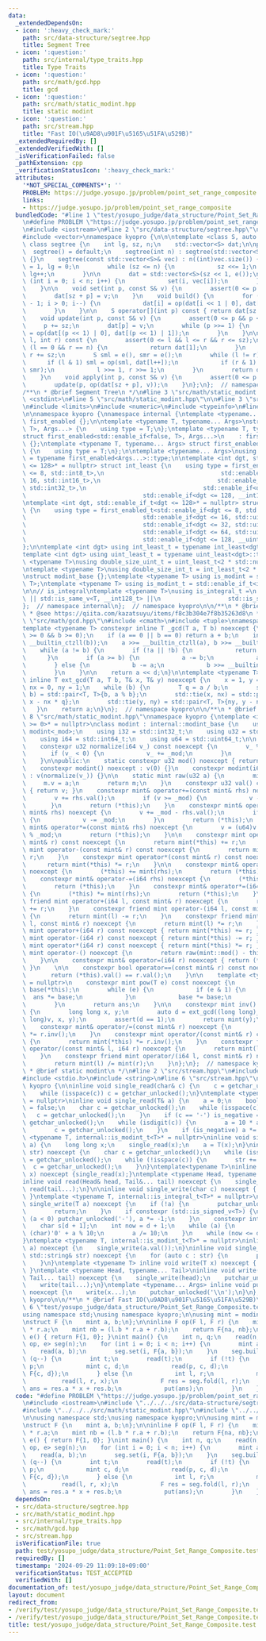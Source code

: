 ```yaml
---
data:
  _extendedDependsOn:
  - icon: ':heavy_check_mark:'
    path: src/data-structure/segtree.hpp
    title: Segment Tree
  - icon: ':question:'
    path: src/internal/type_traits.hpp
    title: Type Traits
  - icon: ':question:'
    path: src/math/gcd.hpp
    title: gcd
  - icon: ':question:'
    path: src/math/static_modint.hpp
    title: static modint
  - icon: ':question:'
    path: src/stream.hpp
    title: "Fast IO(\u9AD8\u901F\u5165\u51FA\u529B)"
  _extendedRequiredBy: []
  _extendedVerifiedWith: []
  _isVerificationFailed: false
  _pathExtension: cpp
  _verificationStatusIcon: ':heavy_check_mark:'
  attributes:
    '*NOT_SPECIAL_COMMENTS*': ''
    PROBLEM: https://judge.yosupo.jp/problem/point_set_range_composite
    links:
    - https://judge.yosupo.jp/problem/point_set_range_composite
  bundledCode: "#line 1 \"test/yosupo_judge/data_structure/Point_Set_Range_Composite.test.cpp\"\
    \n#define PROBLEM \"https://judge.yosupo.jp/problem/point_set_range_composite\"\
    \n#include <iostream>\n#line 2 \"src/data-structure/segtree.hpp\"\n#include <cassert>\n\
    #include <vector>\nnamespace kyopro {\n\n\ntemplate <class S, auto op, auto e>\
    \ class segtree {\n    int lg, sz, n;\n    std::vector<S> dat;\n\npublic:\n  \
    \  segtree() = default;\n    segtree(int n) : segtree(std::vector<S>(n, e()))\
    \ {}\n    segtree(const std::vector<S>& vec) : n((int)vec.size()) {\n        sz\
    \ = 1, lg = 0;\n        while (sz <= n) {\n            sz <<= 1;\n           \
    \ lg++;\n        }\n\n        dat = std::vector<S>(sz << 1, e());\n\n        for\
    \ (int i = 0; i < n; i++) {\n            set(i, vec[i]);\n        }\n        build();\n\
    \    }\n\n    void set(int p, const S& v) {\n        assert(0 <= p && p < sz);\n\
    \        dat[sz + p] = v;\n    }\n    void build() {\n        for (int i = sz\
    \ - 1; i > 0; i--) {\n            dat[i] = op(dat[i << 1 | 0], dat[i << 1 | 1]);\n\
    \        }\n    }\n\n    S operator[](int p) const { return dat[sz + p]; }\n\n\
    \    void update(int p, const S& v) {\n        assert(0 <= p && p < sz);\n   \
    \     p += sz;\n        dat[p] = v;\n        while (p >>= 1) {\n            dat[p]\
    \ = op(dat[(p << 1) | 0], dat[(p << 1) | 1]);\n        }\n    }\n\n    S fold(int\
    \ l, int r) const {\n        assert(0 <= l && l <= r && r <= sz);\n        if\
    \ (l == 0 && r == n) {\n            return dat[1];\n        }\n        l += sz,\
    \ r += sz;\n        S sml = e(), smr = e();\n        while (l != r) {\n      \
    \      if (l & 1) sml = op(sml, dat[l++]);\n            if (r & 1) smr = op(dat[--r],\
    \ smr);\n            l >>= 1, r >>= 1;\n        }\n        return op(sml, smr);\n\
    \    }\n    void apply(int p, const S& v) {\n        assert(0 <= p && p < sz);\n\
    \        update(p, op(dat[sz + p], v));\n    }\n};\n};  // namespace kyopro\n\n\
    /**\n * @brief Segment Tree\n */\n#line 3 \"src/math/static_modint.hpp\"\n#include\
    \ <cstdint>\n#line 5 \"src/math/static_modint.hpp\"\n\n#line 3 \"src/internal/type_traits.hpp\"\
    \n#include <limits>\n#include <numeric>\n#include <typeinfo>\n#line 7 \"src/internal/type_traits.hpp\"\
    \n\nnamespace kyopro {\nnamespace internal {\ntemplate <typename... Args> struct\
    \ first_enabled {};\n\ntemplate <typename T, typename... Args>\nstruct first_enabled<std::enable_if<true,\
    \ T>, Args...> {\n    using type = T;\n};\ntemplate <typename T, typename... Args>\n\
    struct first_enabled<std::enable_if<false, T>, Args...>\n    : first_enabled<Args...>\
    \ {};\ntemplate <typename T, typename... Args> struct first_enabled<T, Args...>\
    \ {\n    using type = T;\n};\n\ntemplate <typename... Args>\nusing first_enabled_t\
    \ = typename first_enabled<Args...>::type;\n\ntemplate <int dgt, std::enable_if_t<dgt\
    \ <= 128>* = nullptr> struct int_least {\n    using type = first_enabled_t<std::enable_if<dgt\
    \ <= 8, std::int8_t>,\n                                 std::enable_if<dgt <=\
    \ 16, std::int16_t>,\n                                 std::enable_if<dgt <= 32,\
    \ std::int32_t>,\n                                 std::enable_if<dgt <= 64, std::int64_t>,\n\
    \                                 std::enable_if<dgt <= 128, __int128_t>>;\n};\n\
    \ntemplate <int dgt, std::enable_if_t<dgt <= 128>* = nullptr> struct uint_least\
    \ {\n    using type = first_enabled_t<std::enable_if<dgt <= 8, std::uint8_t>,\n\
    \                                 std::enable_if<dgt <= 16, std::uint16_t>,\n\
    \                                 std::enable_if<dgt <= 32, std::uint32_t>,\n\
    \                                 std::enable_if<dgt <= 64, std::uint64_t>,\n\
    \                                 std::enable_if<dgt <= 128, __uint128_t>>;\n\
    };\n\ntemplate <int dgt> using int_least_t = typename int_least<dgt>::type;\n\
    template <int dgt> using uint_least_t = typename uint_least<dgt>::type;\n\ntemplate\
    \ <typename T>\nusing double_size_uint_t = uint_least_t<2 * std::numeric_limits<T>::digits>;\n\
    \ntemplate <typename T>\nusing double_size_int_t = int_least_t<2 * std::numeric_limits<T>::digits>;\n\
    \nstruct modint_base {};\ntemplate <typename T> using is_modint = std::is_base_of<modint_base,\
    \ T>;\ntemplate <typename T> using is_modint_t = std::enable_if_t<is_modint<T>::value>;\n\
    \n\n// is_integral\ntemplate <typename T>\nusing is_integral_t =\n    std::enable_if_t<std::is_integral_v<T>\
    \ || std::is_same_v<T, __int128_t> ||\n                   std::is_same_v<T, __uint128_t>>;\n\
    };  // namespace internal\n};  // namespace kyopro\n\n/**\n * @brief Type Traits\n\
    \ * @see https://qiita.com/kazatsuyu/items/f8c3b304e7f8b35263d8\n */\n#line 3\
    \ \"src/math/gcd.hpp\"\n#include <cmath>\n#include <tuple>\nnamespace kyopro {\n\
    template <typename T> constexpr inline T _gcd(T a, T b) noexcept {\n    assert(a\
    \ >= 0 && b >= 0);\n    if (a == 0 || b == 0) return a + b;\n    int d = std::min<T>(__builtin_ctzll(a),\
    \ __builtin_ctzll(b));\n    a >>= __builtin_ctzll(a), b >>= __builtin_ctzll(b);\n\
    \    while (a != b) {\n        if (!a || !b) {\n            return a + b;\n  \
    \      }\n        if (a >= b) {\n            a -= b;\n            a >>= __builtin_ctzll(a);\n\
    \        } else {\n            b -= a;\n            b >>= __builtin_ctzll(b);\n\
    \        }\n    }\n\n    return a << d;\n}\n\ntemplate <typename T>\nconstexpr\
    \ inline T ext_gcd(T a, T b, T& x, T& y) noexcept {\n    x = 1, y = 0;\n    T\
    \ nx = 0, ny = 1;\n    while (b) {\n        T q = a / b;\n        std::tie(a,\
    \ b) = std::pair<T, T>{b, a % b};\n        std::tie(x, nx) = std::pair<T, T>{nx,\
    \ x - nx * q};\n        std::tie(y, ny) = std::pair<T, T>{ny, y - ny * q};\n \
    \   }\n    return a;\n}\n};  // namespace kyopro\n\n/**\n * @brief gcd\n*/\n#line\
    \ 8 \"src/math/static_modint.hpp\"\nnamespace kyopro {\ntemplate <int _mod, std::enable_if_t<_mod\
    \ >= 0>* = nullptr>\nclass modint : internal::modint_base {\n    using mint =\
    \ modint<_mod>;\n    using i32 = std::int32_t;\n    using u32 = std::uint32_t;\n\
    \    using i64 = std::int64_t;\n    using u64 = std::uint64_t;\n\n    u32 v;\n\
    \    constexpr u32 normalize(i64 v_) const noexcept {\n        v_ %= _mod;\n \
    \       if (v_ < 0) {\n            v_ += _mod;\n        }\n        return v_;\n\
    \    }\n\npublic:\n    static constexpr u32 mod() noexcept { return _mod; }\n\
    \    constexpr modint() noexcept : v(0) {}\n    constexpr modint(i64 v_) noexcept\
    \ : v(normalize(v_)) {}\n\n    static mint raw(u32 a) {\n        mint m;\n   \
    \     m.v = a;\n        return m;\n    }\n    constexpr u32 val() const noexcept\
    \ { return v; }\n    constexpr mint& operator+=(const mint& rhs) noexcept {\n\
    \        v += rhs.val();\n        if (v >= _mod) {\n            v -= _mod;\n \
    \       }\n        return (*this);\n    }\n    constexpr mint& operator-=(const\
    \ mint& rhs) noexcept {\n        v += _mod - rhs.val();\n        if (v >= _mod)\
    \ {\n            v -= _mod;\n        }\n        return (*this);\n    }\n    constexpr\
    \ mint& operator*=(const mint& rhs) noexcept {\n        v = (u64)v * rhs.val()\
    \ % _mod;\n        return (*this);\n    }\n\n    constexpr mint operator+(const\
    \ mint& r) const noexcept {\n        return mint(*this) += r;\n    }\n    constexpr\
    \ mint operator-(const mint& r) const noexcept {\n        return mint(*this) -=\
    \ r;\n    }\n    constexpr mint operator*(const mint& r) const noexcept {\n  \
    \      return mint(*this) *= r;\n    }\n\n    constexpr mint& operator+=(i64 rhs)\
    \ noexcept {\n        (*this) += mint(rhs);\n        return (*this);\n    }\n\
    \    constexpr mint& operator-=(i64 rhs) noexcept {\n        (*this) -= mint(rhs);\n\
    \        return (*this);\n    }\n    constexpr mint& operator*=(i64 rhs) noexcept\
    \ {\n        (*this) *= mint(rhs);\n        return (*this);\n    }\n    constexpr\
    \ friend mint operator+(i64 l, const mint& r) noexcept {\n        return mint(l)\
    \ += r;\n    }\n    constexpr friend mint operator-(i64 l, const mint& r) noexcept\
    \ {\n        return mint(l) -= r;\n    }\n    constexpr friend mint operator*(i64\
    \ l, const mint& r) noexcept {\n        return mint(l) *= r;\n    }\n\n    constexpr\
    \ mint operator+(i64 r) const noexcept { return mint(*this) += r; }\n    constexpr\
    \ mint operator-(i64 r) const noexcept { return mint(*this) -= r; }\n    constexpr\
    \ mint operator*(i64 r) const noexcept { return mint(*this) *= r; }\n    constexpr\
    \ mint operator-() noexcept {\n        return raw(mint::mod() - this->val());\n\
    \    }\n\n    constexpr mint& operator=(i64 r) noexcept { return (*this) = mint(r);\
    \ }\n    \n\n    constexpr bool operator==(const mint& r) const noexcept {\n \
    \       return (*this).val() == r.val();\n    }\n\n    template <typename T, internal::is_integral_t<T>*\
    \ = nullptr>\n    constexpr mint pow(T e) const noexcept {\n        mint ans(1),\
    \ base(*this);\n        while (e) {\n            if (e & 1) {\n              \
    \  ans *= base;\n            }\n            base *= base;\n            e >>= 1;\n\
    \        }\n        return ans;\n    }\n\n    constexpr mint inv() const noexcept\
    \ {\n        long long x, y;\n        auto d = ext_gcd((long long)_mod, (long\
    \ long)v, x, y);\n        assert(d == 1);\n        return mint(y);\n    }\n\n\
    \    constexpr mint& operator/=(const mint& r) noexcept {\n        return (*this)\
    \ *= r.inv();\n    }\n    constexpr mint operator/(const mint& r) const noexcept\
    \ {\n        return mint(*this) *= r.inv();\n    }\n    constexpr friend mint\
    \ operator/(const mint& l, i64 r) noexcept {\n        return mint(l) /= mint(r);\n\
    \    }\n    constexpr friend mint operator/(i64 l, const mint& r) noexcept {\n\
    \        return mint(l) /= mint(r);\n    }\n};\n};  // namespace kyopro\n\n/**\n\
    \ * @brief static modint\n */\n#line 2 \"src/stream.hpp\"\n#include <ctype.h>\n\
    #include <stdio.h>\n#include <string>\n#line 6 \"src/stream.hpp\"\n\nnamespace\
    \ kyopro {\n\ninline void single_read(char& c) {\n    c = getchar_unlocked();\n\
    \    while (isspace(c)) c = getchar_unlocked();\n}\ntemplate <typename T, internal::is_integral_t<T>*\
    \ = nullptr>\ninline void single_read(T& a) {\n    a = 0;\n    bool is_negative\
    \ = false;\n    char c = getchar_unlocked();\n    while (isspace(c)) {\n     \
    \   c = getchar_unlocked();\n    }\n    if (c == '-') is_negative = true, c =\
    \ getchar_unlocked();\n    while (isdigit(c)) {\n        a = 10 * a + (c - '0');\n\
    \        c = getchar_unlocked();\n    }\n    if (is_negative) a *= -1;\n}\ntemplate\
    \ <typename T, internal::is_modint_t<T>* = nullptr>\ninline void single_read(T&\
    \ a) {\n    long long x;\n    single_read(x);\n    a = T(x);\n}\ninline void single_read(std::string&\
    \ str) noexcept {\n    char c = getchar_unlocked();\n    while (isspace(c)) c\
    \ = getchar_unlocked();\n    while (!isspace(c)) {\n        str += c;\n      \
    \  c = getchar_unlocked();\n    }\n}\ntemplate<typename T>\ninline void read(T&\
    \ x) noexcept {single_read(x);}\ntemplate <typename Head, typename... Tail>\n\
    inline void read(Head& head, Tail&... tail) noexcept {\n    single_read(head),\
    \ read(tail...);\n}\n\ninline void single_write(char c) noexcept { putchar_unlocked(c);\
    \ }\ntemplate <typename T, internal::is_integral_t<T>* = nullptr>\ninline void\
    \ single_write(T a) noexcept {\n    if (!a) {\n        putchar_unlocked('0');\n\
    \        return;\n    }\n    if constexpr (std::is_signed_v<T>) {\n        if\
    \ (a < 0) putchar_unlocked('-'), a *= -1;\n    }\n    constexpr int d = std::numeric_limits<T>::digits10;\n\
    \    char s[d + 1];\n    int now = d + 1;\n    while (a) {\n        s[--now] =\
    \ (char)'0' + a % 10;\n        a /= 10;\n    }\n    while (now <= d) putchar_unlocked(s[now++]);\n\
    }\ntemplate <typename T, internal::is_modint_t<T>* = nullptr>\ninline void single_write(T\
    \ a) noexcept {\n    single_write(a.val());\n}\ninline void single_write(const\
    \ std::string& str) noexcept {\n    for (auto c : str) {\n        putchar_unlocked(c);\n\
    \    }\n}\ntemplate <typename T> inline void write(T x) noexcept { single_write(x);\
    \ }\ntemplate <typename Head, typename... Tail>\ninline void write(Head head,\
    \ Tail... tail) noexcept {\n    single_write(head);\n    putchar_unlocked(' ');\n\
    \    write(tail...);\n}\ntemplate <typename... Args> inline void put(Args... x)\
    \ noexcept {\n    write(x...);\n    putchar_unlocked('\\n');\n}\n};  // namespace\
    \ kyopro\n\n/**\n * @brief Fast IO(\u9AD8\u901F\u5165\u51FA\u529B)\n */\n#line\
    \ 6 \"test/yosupo_judge/data_structure/Point_Set_Range_Composite.test.cpp\"\n\n\
    using namespace std;\nusing namespace kyopro;\n\nusing mint = modint<998244353>;\n\
    \nstruct F {\n    mint a, b;\n};\n\ninline F op(F l, F r) {\n    mint na = l.a\
    \ * r.a;\n    mint nb = (l.b * r.a + r.b);\n    return F{na, nb};\n}\ninline F\
    \ e() { return F{1, 0}; }\nint main() {\n    int n, q;\n    read(n, q);\n    segtree<F,\
    \ op, e> seg(n);\n    for (int i = 0; i < n; i++) {\n        mint a, b;\n    \
    \    read(a, b);\n        seg.set(i, F{a, b});\n    }\n    seg.build();\n    while\
    \ (q--) {\n        int t;\n        read(t);\n        if (!t) {\n            int\
    \ p;\n            mint c, d;\n            read(p, c, d);\n            seg.update(p,\
    \ F{c, d});\n        } else {\n            int l, r;\n            mint x;\n  \
    \          read(l, r, x);\n            F res = seg.fold(l, r);\n            mint\
    \ ans = res.a * x + res.b;\n            put(ans);\n        }\n    }\n}\n"
  code: "#define PROBLEM \"https://judge.yosupo.jp/problem/point_set_range_composite\"\
    \n#include <iostream>\n#include \"../../../src/data-structure/segtree.hpp\"\n\
    #include \"../../../src/math/static_modint.hpp\"\n#include \"../../../src/stream.hpp\"\
    \n\nusing namespace std;\nusing namespace kyopro;\n\nusing mint = modint<998244353>;\n\
    \nstruct F {\n    mint a, b;\n};\n\ninline F op(F l, F r) {\n    mint na = l.a\
    \ * r.a;\n    mint nb = (l.b * r.a + r.b);\n    return F{na, nb};\n}\ninline F\
    \ e() { return F{1, 0}; }\nint main() {\n    int n, q;\n    read(n, q);\n    segtree<F,\
    \ op, e> seg(n);\n    for (int i = 0; i < n; i++) {\n        mint a, b;\n    \
    \    read(a, b);\n        seg.set(i, F{a, b});\n    }\n    seg.build();\n    while\
    \ (q--) {\n        int t;\n        read(t);\n        if (!t) {\n            int\
    \ p;\n            mint c, d;\n            read(p, c, d);\n            seg.update(p,\
    \ F{c, d});\n        } else {\n            int l, r;\n            mint x;\n  \
    \          read(l, r, x);\n            F res = seg.fold(l, r);\n            mint\
    \ ans = res.a * x + res.b;\n            put(ans);\n        }\n    }\n}"
  dependsOn:
  - src/data-structure/segtree.hpp
  - src/math/static_modint.hpp
  - src/internal/type_traits.hpp
  - src/math/gcd.hpp
  - src/stream.hpp
  isVerificationFile: true
  path: test/yosupo_judge/data_structure/Point_Set_Range_Composite.test.cpp
  requiredBy: []
  timestamp: '2024-09-29 11:09:18+09:00'
  verificationStatus: TEST_ACCEPTED
  verifiedWith: []
documentation_of: test/yosupo_judge/data_structure/Point_Set_Range_Composite.test.cpp
layout: document
redirect_from:
- /verify/test/yosupo_judge/data_structure/Point_Set_Range_Composite.test.cpp
- /verify/test/yosupo_judge/data_structure/Point_Set_Range_Composite.test.cpp.html
title: test/yosupo_judge/data_structure/Point_Set_Range_Composite.test.cpp
---
```

